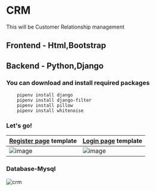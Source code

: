 # CRM
 This will be Customer Relationship management
 ## Frontend - Html,Bootstrap
 ## Backend  - Python,Django

### You can download and install required packages

        pipenv install django
        pipenv install django-filter
        pipenv install pillow
        pipenv install whitenoise
        
### Let's go!

[Register page](https://jsfiddle.net/ivanov11/hzf0jxLg/) template|[Login page](https://jsfiddle.net/ivanov11/dghm5cu7/) template
-------------------------------------------------------------------------------------------------------|-----------------------------
![image](https://user-images.githubusercontent.com/70209229/135764931-9fa017fa-f252-4f69-b37c-5c76841d9811.png)|![image](https://user-images.githubusercontent.com/70209229/135764959-061d2df6-6cfd-443e-bde0-f2ead7368b98.png)

### Database-Mysql

![crm](https://user-images.githubusercontent.com/70209229/136411715-dd0341c3-f001-457c-b1aa-e2f3991893fb.png)




